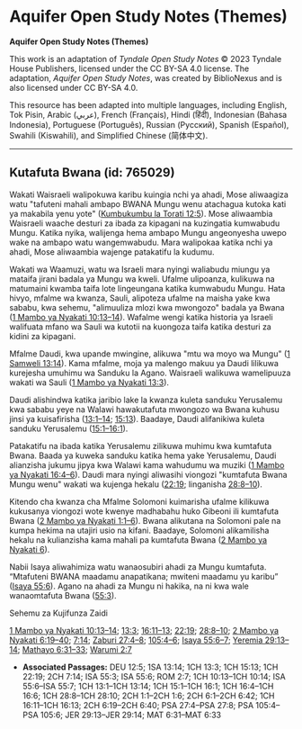 # Aquifer Open Study Notes (Themes)

**Aquifer Open Study Notes (Themes)**

This work is an adaptation of *Tyndale Open Study Notes* © 2023 Tyndale House Publishers, licensed under the CC BY\-SA 4\.0 license. The adaptation, *Aquifer Open Study Notes*, was created by BiblioNexus and is also licensed under CC BY\-SA 4\.0\.

This resource has been adapted into multiple languages, including English, Tok Pisin, Arabic (عربي), French (Français), Hindi (हिंदी), Indonesian (Bahasa Indonesia), Portuguese (Português), Russian (Русский), Spanish (Español), Swahili (Kiswahili), and Simplified Chinese (简体中文).



--------------------------------

## Kutafuta Bwana (id: 765029)

Wakati Waisraeli walipokuwa karibu kuingia nchi ya ahadi, Mose aliwaagiza watu "tafuteni mahali ambapo BWANA Mungu wenu atachagua kutoka kati ya makabila yenu yote" ([Kumbukumbu la Torati 12:5](https://ref.ly/Deut12:5)). Mose aliwaambia Waisraeli waache desturi za ibada za kipagani na kuzingatia kumwabudu Mungu. Katika nyika, walijenga hema ambapo Mungu angeonyesha uwepo wake na ambapo watu wangemwabudu. Mara walipokaa katika nchi ya ahadi, Mose aliwaambia wajenge patakatifu la kudumu.

Wakati wa Waamuzi, watu wa Israeli mara nyingi waliabudu miungu ya mataifa jirani badala ya Mungu wa kweli. Ufalme ulipoanza, kulikuwa na matumaini kwamba taifa lote lingeungana katika kumwabudu Mungu. Hata hivyo, mfalme wa kwanza, Sauli, alipoteza ufalme na maisha yake kwa sababu, kwa sehemu, "alimuuliza mlozi kwa mwongozo" badala ya Bwana ([1 Mambo ya Nyakati 10:13–14](https://ref.ly/1Chr10:13-1Chr10:14)). Wafalme wengi katika historia ya Israeli walifuata mfano wa Sauli wa kutotii na kuongoza taifa katika desturi za kidini za kipagani.

Mfalme Daudi, kwa upande mwingine, alikuwa "mtu wa moyo wa Mungu" ([1 Samweli 13:14](https://ref.ly/1Sam13:14)). Kama mfalme, moja ya malengo makuu ya Daudi lilikuwa kurejesha umuhimu wa Sanduku la Agano. Waisraeli walikuwa wamelipuuza wakati wa Sauli ([1 Mambo ya Nyakati 13:3](https://ref.ly/1Chr13:3)).

Daudi alishindwa katika jaribio lake la kwanza kuleta sanduku Yerusalemu kwa sababu yeye na Walawi hawakutafuta mwongozo wa Bwana kuhusu jinsi ya kuisafirisha ([13:1–14](https://ref.ly/1Chr13:1-1Chr13:14); [15:13](https://ref.ly/1Chr15:13)). Baadaye, Daudi alifanikiwa kuleta sanduku Yerusalemu ([15:1–16:1](https://ref.ly/1Chr15:1-1Chr16:1)).

Patakatifu na ibada katika Yerusalemu zilikuwa muhimu kwa kumtafuta Bwana. Baada ya kuweka sanduku katika hema yake Yerusalemu, Daudi alianzisha jukumu jipya kwa Walawi kama wahudumu wa muziki ([1 Mambo ya Nyakati 16:4–6](https://ref.ly/1Chr16:4-1Chr16:6)). Daudi mara nyingi aliwasihi viongozi "kumtafuta Bwana Mungu wenu" wakati wa kujenga hekalu ([22:19](https://ref.ly/1Chr22:19); linganisha [28:8–10](https://ref.ly/1Chr28:8-1Chr28:10)).

Kitendo cha kwanza cha Mfalme Solomoni kuimarisha ufalme kilikuwa kukusanya viongozi wote kwenye madhabahu huko Gibeoni ili kumtafuta Bwana ([2 Mambo ya Nyakati 1:1–6](https://ref.ly/2Chr1:1-2Chr1:6)). Bwana alikutana na Solomoni pale na kumpa hekima na utajiri usio na kifani. Baadaye, Solomoni alikamilisha hekalu na kulianzisha kama mahali pa kumtafuta Bwana ([2 Mambo ya Nyakati 6](https://ref.ly/2Chr6:1-2Chr6:42)).

Nabii Isaya aliwahimiza watu wanaosubiri ahadi za Mungu kumtafuta. “Mtafuteni BWANA maadamu anapatikana; mwiteni maadamu yu karibu” ([Isaya 55:6](https://ref.ly/Isa55:6)). Agano na ahadi za Mungu ni hakika, na ni kwa wale wanaomtafuta Bwana ([55:3](https://ref.ly/Isa55:3)).

Sehemu za Kujifunza Zaidi

[1 Mambo ya Nyakati 10:13–14](https://ref.ly/1Chr10:13-1Chr10:14); [13:3](https://ref.ly/1Chr13:3); [16:11–13](https://ref.ly/1Chr16:11-1Chr16:13); [22:19](https://ref.ly/1Chr22:19); [28:8–10](https://ref.ly/1Chr28:8-1Chr28:10); [2 Mambo ya Nyakati 6:19–40](https://ref.ly/2Chr6:19-2Chr6:40); [7:14](https://ref.ly/2Chr7:14); [Zaburi 27:4–8](https://ref.ly/Ps27:4-Ps27:8); [105:4–6](https://ref.ly/Ps105:4-Ps105:6); [Isaya 55:6–7](https://ref.ly/Isa55:6-Isa55:7); [Yeremia 29:13–14](https://ref.ly/Jer29:13-Jer29:14); [Mathayo 6:31–33](https://ref.ly/Matt6:31-Matt6:33); [Warumi 2:7](https://ref.ly/Rom2:7)

* **Associated Passages:** DEU 12:5; 1SA 13:14; 1CH 13:3; 1CH 15:13; 1CH 22:19; 2CH 7:14; ISA 55:3; ISA 55:6; ROM 2:7; 1CH 10:13–1CH 10:14; ISA 55:6–ISA 55:7; 1CH 13:1–1CH 13:14; 1CH 15:1–1CH 16:1; 1CH 16:4–1CH 16:6; 1CH 28:8–1CH 28:10; 2CH 1:1–2CH 1:6; 2CH 6:1–2CH 6:42; 1CH 16:11–1CH 16:13; 2CH 6:19–2CH 6:40; PSA 27:4–PSA 27:8; PSA 105:4–PSA 105:6; JER 29:13–JER 29:14; MAT 6:31–MAT 6:33

